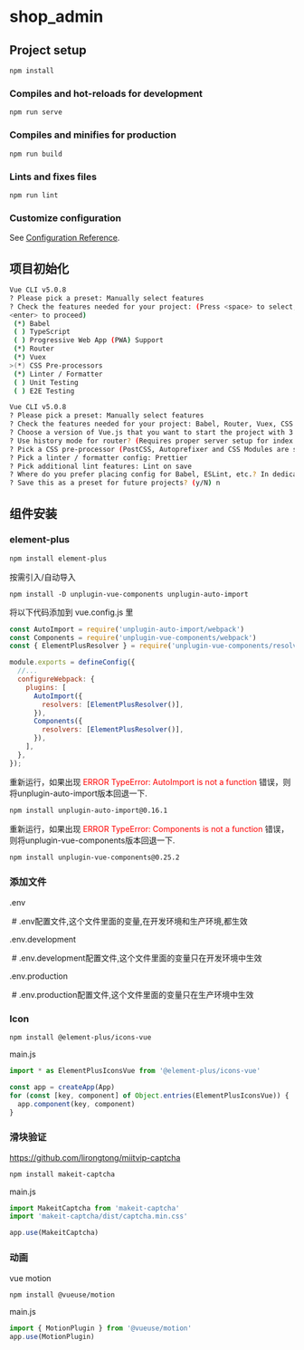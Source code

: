 # shop_admin

## Project setup
```
npm install
```

### Compiles and hot-reloads for development
```
npm run serve
```

### Compiles and minifies for production
```
npm run build
```

### Lints and fixes files
```
npm run lint
```

### Customize configuration
See [Configuration Reference](https://cli.vuejs.org/config/).

## 项目初始化

```sh
Vue CLI v5.0.8
? Please pick a preset: Manually select features
? Check the features needed for your project: (Press <space> to select, <a> to toggle all, <i> to invert selection, and
<enter> to proceed)
 (*) Babel
 ( ) TypeScript
 ( ) Progressive Web App (PWA) Support
 (*) Router
 (*) Vuex
>(*) CSS Pre-processors
 (*) Linter / Formatter
 ( ) Unit Testing
 ( ) E2E Testing
```

```sh
Vue CLI v5.0.8
? Please pick a preset: Manually select features
? Check the features needed for your project: Babel, Router, Vuex, CSS Pre-processors, Linter
? Choose a version of Vue.js that you want to start the project with 3.x
? Use history mode for router? (Requires proper server setup for index fallback in production) Yes
? Pick a CSS pre-processor (PostCSS, Autoprefixer and CSS Modules are supported by default): Sass/SCSS (with dart-sass)
? Pick a linter / formatter config: Prettier
? Pick additional lint features: Lint on save
? Where do you prefer placing config for Babel, ESLint, etc.? In dedicated config files
? Save this as a preset for future projects? (y/N) n
```

## 组件安装

### element-plus

```sh
npm install element-plus
```

按需引入/自动导入

```vue
npm install -D unplugin-vue-components unplugin-auto-import
```

将以下代码添加到 vue.config.js 里

```js
const AutoImport = require('unplugin-auto-import/webpack')
const Components = require('unplugin-vue-components/webpack')
const { ElementPlusResolver } = require('unplugin-vue-components/resolvers')

module.exports = defineConfig({
  //...
  configureWebpack: {
    plugins: [
      AutoImport({
        resolvers: [ElementPlusResolver()],
      }),
      Components({
        resolvers: [ElementPlusResolver()],
      }),
    ],
  },
});
```

重新运行，如果出现   <font style="color:red">ERROR  TypeError: AutoImport is not a function</font> 错误，则将unplugin-auto-import版本回退一下.

```sh
npm install unplugin-auto-import@0.16.1
```

重新运行，如果出现   <font style="color:red"> ERROR  TypeError: Components is not a function</font> 错误，则将unplugin-vue-components版本回退一下.

```sh
npm install unplugin-vue-components@0.25.2
```

### 添加文件

.env

​	\# .env配置文件,这个文件里面的变量,在开发环境和生产环境,都生效

.env.development

​	\# .env.development配置文件,这个文件里面的变量只在开发环境中生效

.env.production

​	\# .env.production配置文件,这个文件里面的变量只在生产环境中生效

### Icon

```shell
npm install @element-plus/icons-vue
```

main.js

```js
import * as ElementPlusIconsVue from '@element-plus/icons-vue'

const app = createApp(App)
for (const [key, component] of Object.entries(ElementPlusIconsVue)) {
  app.component(key, component)
}
```

### 滑块验证

https://github.com/lirongtong/miitvip-captcha

```sh
npm install makeit-captcha
```

main.js

```js
import MakeitCaptcha from 'makeit-captcha'
import 'makeit-captcha/dist/captcha.min.css'

app.use(MakeitCaptcha)
```

### 动画

vue motion

```sh
npm install @vueuse/motion
```

main.js

```js
import { MotionPlugin } from '@vueuse/motion'
app.use(MotionPlugin)
```























